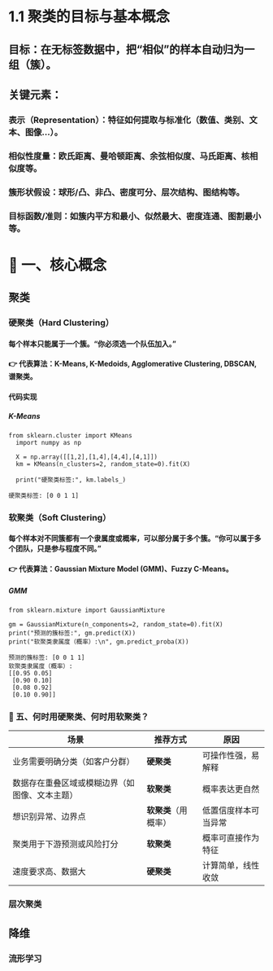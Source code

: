 # 1.1 聚类的目标与基本概念

## 目标：在无标签数据中，把“相似”的样本自动归为一组（簇）。

## 关键元素：

### 表示（Representation）：特征如何提取与标准化（数值、类别、文本、图像…）。

### 相似性度量：欧氏距离、曼哈顿距离、余弦相似度、马氏距离、核相似度等。

### 簇形状假设：球形/凸、非凸、密度可分、层次结构、图结构等。

### 目标函数/准则：如簇内平方和最小、似然最大、密度连通、图割最小等。

# 🧩 一、核心概念

## 聚类

### 硬聚类（Hard Clustering）

#### 每个样本只能属于一个簇。“你必须选一个队伍加入。”

#### 👉 代表算法：K-Means, K-Medoids, Agglomerative Clustering, DBSCAN, 谱聚类。

#### 代码实现

##### K-Means

```
from sklearn.cluster import KMeans
  import numpy as np

  X = np.array([[1,2],[1,4],[4,4],[4,1]])
  km = KMeans(n_clusters=2, random_state=0).fit(X)

  print("硬聚类标签:", km.labels_)
```

```
硬聚类标签: [0 0 1 1]
```



### 软聚类（Soft Clustering）	

#### 每个样本对不同簇都有一个隶属度或概率，可以部分属于多个簇。“你可以属于多个团队，只是参与程度不同。”

#### 👉 代表算法：Gaussian Mixture Model (GMM)、Fuzzy C-Means。

##### GMM

```
from sklearn.mixture import GaussianMixture

gm = GaussianMixture(n_components=2, random_state=0).fit(X)
print("预测的簇标签:", gm.predict(X))
print("软聚类隶属度（概率）:\n", gm.predict_proba(X))
```

```
预测的簇标签: [0 0 1 1]
软聚类隶属度（概率）:
[[0.95 0.05]
 [0.90 0.10]
 [0.08 0.92]
 [0.10 0.90]]
```

### 🧭 五、何时用硬聚类、何时用软聚类？

| 场景                                           | 推荐方式             | 原因                 |
| ---------------------------------------------- | -------------------- | -------------------- |
| 业务需要明确分类（如客户分群）                 | **硬聚类**           | 可操作性强，易解释   |
| 数据存在重叠区域或模糊边界（如图像、文本主题） | **软聚类**           | 概率表达更自然       |
| 想识别异常、边界点                             | **软聚类**（用概率） | 低置信度样本可当异常 |
| 聚类用于下游预测或风险打分                     | **软聚类**           | 概率可直接作为特征   |
| 速度要求高、数据大                             | **硬聚类**           | 计算简单，线性收敛   |


### 层次聚类


## 降维
### 流形学习

